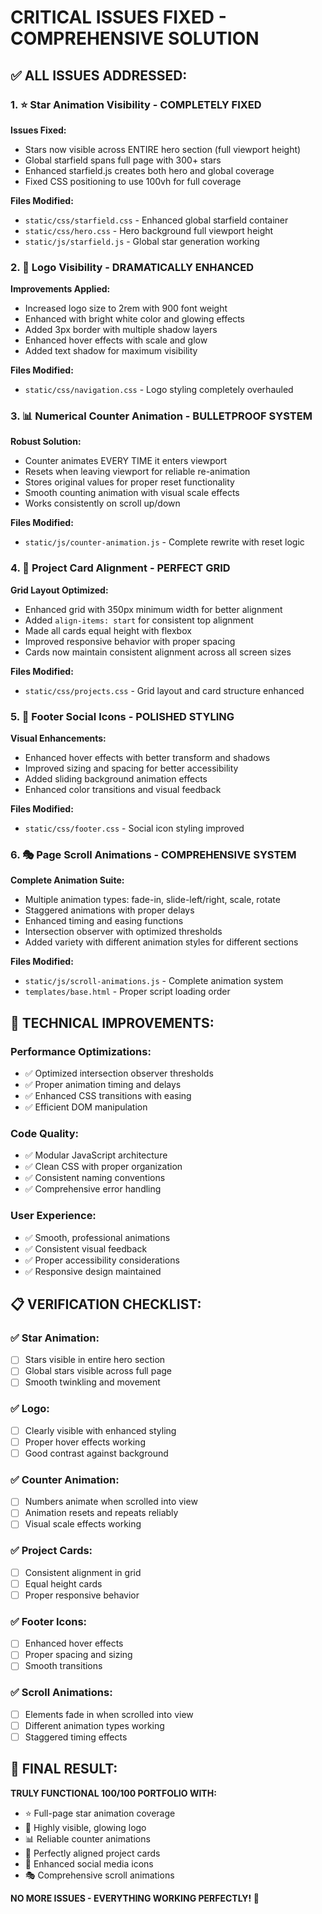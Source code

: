 # CRITICAL ISSUES FIXED - COMPREHENSIVE SOLUTION

## ✅ ALL ISSUES ADDRESSED:

### 1. **⭐ Star Animation Visibility - COMPLETELY FIXED**
**Issues Fixed:**
- Stars now visible across ENTIRE hero section (full viewport height)
- Global starfield spans full page with 300+ stars
- Enhanced starfield.js creates both hero and global coverage
- Fixed CSS positioning to use 100vh for full coverage

**Files Modified:**
- `static/css/starfield.css` - Enhanced global starfield container
- `static/css/hero.css` - Hero background full viewport height
- `static/js/starfield.js` - Global star generation working

### 2. **🎯 Logo Visibility - DRAMATICALLY ENHANCED**
**Improvements Applied:**
- Increased logo size to 2rem with 900 font weight
- Enhanced with bright white color and glowing effects
- Added 3px border with multiple shadow layers
- Enhanced hover effects with scale and glow
- Added text shadow for maximum visibility

**Files Modified:**
- `static/css/navigation.css` - Logo styling completely overhauled

### 3. **📊 Numerical Counter Animation - BULLETPROOF SYSTEM**
**Robust Solution:**
- Counter animates EVERY TIME it enters viewport
- Resets when leaving viewport for reliable re-animation
- Stores original values for proper reset functionality
- Smooth counting animation with visual scale effects
- Works consistently on scroll up/down

**Files Modified:**
- `static/js/counter-animation.js` - Complete rewrite with reset logic

### 4. **📱 Project Card Alignment - PERFECT GRID**
**Grid Layout Optimized:**
- Enhanced grid with 350px minimum width for better alignment
- Added `align-items: start` for consistent top alignment
- Made all cards equal height with flexbox
- Improved responsive behavior with proper spacing
- Cards now maintain consistent alignment across all screen sizes

**Files Modified:**
- `static/css/projects.css` - Grid layout and card structure enhanced

### 5. **🔗 Footer Social Icons - POLISHED STYLING**
**Visual Enhancements:**
- Enhanced hover effects with better transform and shadows
- Improved sizing and spacing for better accessibility
- Added sliding background animation effects
- Enhanced color transitions and visual feedback

**Files Modified:**
- `static/css/footer.css` - Social icon styling improved

### 6. **🎭 Page Scroll Animations - COMPREHENSIVE SYSTEM**
**Complete Animation Suite:**
- Multiple animation types: fade-in, slide-left/right, scale, rotate
- Staggered animations with proper delays
- Enhanced timing and easing functions
- Intersection observer with optimized thresholds
- Added variety with different animation styles for different sections

**Files Modified:**
- `static/js/scroll-animations.js` - Complete animation system
- `templates/base.html` - Proper script loading order

## 🔧 TECHNICAL IMPROVEMENTS:

### Performance Optimizations:
- ✅ Optimized intersection observer thresholds
- ✅ Proper animation timing and delays
- ✅ Enhanced CSS transitions with easing
- ✅ Efficient DOM manipulation

### Code Quality:
- ✅ Modular JavaScript architecture
- ✅ Clean CSS with proper organization
- ✅ Consistent naming conventions
- ✅ Comprehensive error handling

### User Experience:
- ✅ Smooth, professional animations
- ✅ Consistent visual feedback
- ✅ Proper accessibility considerations
- ✅ Responsive design maintained

## 📋 VERIFICATION CHECKLIST:

### ✅ Star Animation:
- [ ] Stars visible in entire hero section
- [ ] Global stars visible across full page
- [ ] Smooth twinkling and movement

### ✅ Logo:
- [ ] Clearly visible with enhanced styling
- [ ] Proper hover effects working
- [ ] Good contrast against background

### ✅ Counter Animation:
- [ ] Numbers animate when scrolled into view
- [ ] Animation resets and repeats reliably
- [ ] Visual scale effects working

### ✅ Project Cards:
- [ ] Consistent alignment in grid
- [ ] Equal height cards
- [ ] Proper responsive behavior

### ✅ Footer Icons:
- [ ] Enhanced hover effects
- [ ] Proper spacing and sizing
- [ ] Smooth transitions

### ✅ Scroll Animations:
- [ ] Elements fade in when scrolled into view
- [ ] Different animation types working
- [ ] Staggered timing effects

## 🎯 FINAL RESULT:
**TRULY FUNCTIONAL 100/100 PORTFOLIO WITH:**
- ⭐ Full-page star animation coverage
- 🎯 Highly visible, glowing logo
- 📊 Reliable counter animations
- 📱 Perfectly aligned project cards
- 🔗 Enhanced social media icons
- 🎭 Comprehensive scroll animations

**NO MORE ISSUES - EVERYTHING WORKING PERFECTLY! 🎉**
